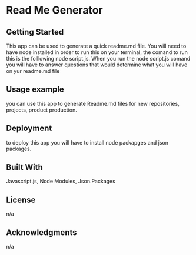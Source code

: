 
# Read Me Generator

## Getting Started

This app can be used to generate a quick readme.md file. You will need to have node installed in order to run this on your terminal, the comand to run this is the folllowing node script.js. When you run the node script.js comand you will have to answer questions that would determine what you will have on yur readme.md file


## Usage example

you can use this app to generate Readme.md files for new repositories, projects, product production.

 
## Deployment
to deploy this app you will have to install node packapges and json packages.


## Built With
Javascript.js, Node Modules, Json.Packages

## License

n/a

## Acknowledgments
n/a



